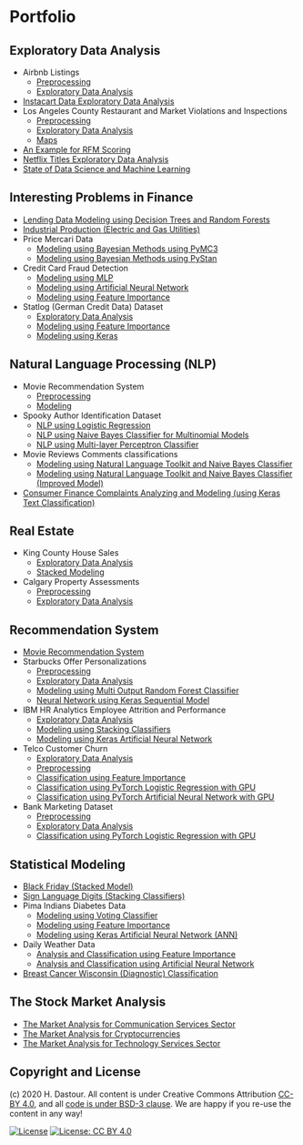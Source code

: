 # Portfolio

## Exploratory Data Analysis

* Airbnb Listings
	* [Preprocessing](exploratory_data_analysis/Airbnb_Listings_Preprocessing.ipynb)
	* [Exploratory Data Analysis](exploratory_data_analysis/Airbnb_Listings_exploratory_data_analysis.ipynb)
* [Instacart Data Exploratory Data Analysis](exploratory_data_analysis/Instacart_exploratory_data_analysis.ipynb)
* Los Angeles County Restaurant and Market Violations and Inspections
	* [Preprocessing](exploratory_data_analysis/Los_Angeles_Inspection_Preprocessing.ipynb)
	* [Exploratory Data Analysis](exploratory_data_analysis/Los_Angeles_Inspection_exploratory_data_analysis.ipynb)
	* [Maps](exploratory_data_analysis/Los_Angeles_Inspection_Maps.ipynb)
* [An Example for RFM Scoring](exploratory_data_analysis/RFM_Scoring.ipynb)
* [Netflix Titles Exploratory Data Analysis](exploratory_data_analysis/Netflix_titles.ipynb)
* [State of Data Science and Machine Learning](exploratory_data_analysis/State_of_Data_Science_and_Machine_Learning.ipynb)

## Interesting Problems in Finance

* [Lending Data Modeling using Decision Trees and Random Forests](interesting_problems_in_finance/Lending_Data_Modeling_using_Decision_Trees_and_Random_Forests.ipynb)
* [Industrial Production (Electric and Gas Utilities)](interesting_problems_in_finance/Industrial_Production_(Electric_and_Gas_Utilities).ipynb)
* Price Mercari Data
	* [Modeling using Bayesian Methods using PyMC3](interesting_problems_in_finance/Price_Mercari_Data_using_Bayesian_Methods_using_PyMC3.ipynb)
	* [Modeling using Bayesian Methods using PyStan](interesting_problems_in_finance/Price_Mercari_Data_using_Bayesian_Methods_using_PyStan.ipynb)
* Credit Card Fraud Detection
	* [Modeling using MLP](interesting_problems_in_finance/Credit_Card_Fraud_Detection_using_MLP.ipynb)
	* [Modeling using Artificial Neural Network](interesting_problems_in_finance/Credit_Card_Fraud_Detection_using_ANN.ipynb)
	* [Modeling using Feature Importance](interesting_problems_in_finance/Credit_Card_Fraud_Detection_using_Feature_Importance.ipynb)
* Statlog (German Credit Data) Dataset
	* [Exploratory Data Analysis](interesting_problems_in_finance/Statlog_(German_Credit_Data)_Dataset_EDA.ipynb)
	* [Modeling using Feature Importance](interesting_problems_in_finance/Statlog_(German_Credit_Data)_using_Feature_Importance.ipynb)
	* [Modeling using Keras](interesting_problems_in_finance/Statlog_(German_Credit_Data)_using_Keras.ipynb)
	
## Natural Language Processing (NLP)

* Movie Recommendation System
	* [Preprocessing](natural_language_processing/Movie_Recommendation_system_Preprocessing.ipynb)
	* [Modeling](natural_language_processing/Movie_Recommendation_system_Modeling.ipynb)
* Spooky Author Identification Dataset
	* [NLP using Logistic Regression](natural_language_processing/Spooky_Author_Identification_Dataset_NLP_using_LogReg.ipynb)
	* [NLP using Naive Bayes Classifier for Multinomial Models](natural_language_processing/Spooky_Author_Identification_Dataset_NLP_using_MNB.ipynb)
	* [NLP using Multi-layer Perceptron Classifier](natural_language_processing/Spooky_Author_Identification_Dataset_NLP_using_MLP.ipynb)
* Movie Reviews Comments classifications
	* [Modeling using Natural Language Toolkit and Naive Bayes Classifier](natural_language_processing/Movie_Reviews_Comments_classifications_using_Modeling_using_NLTK.ipynb)
	* [Modeling using Natural Language Toolkit and Naive Bayes Classifier (Improved Model)](natural_language_processing/Movie_Reviews_Comments_classifications_using_Modeling_using_NLTK_Improved_Model.ipynb)
* [Consumer Finance Complaints Analyzing and Modeling (using Keras Text Classification)](natural_language_processing/Consumer_Finance_Complaints_Analyzing_and_Modeling_(using_Keras_Text_Classification).ipynb)

## Real Estate

* King County House Sales
	* [Exploratory Data Analysis](real_estate/King_County_House_Sales_EDA.ipynb)
	* [Stacked Modeling](real_estate/King_County_House_Sales_Stacked_Modeling.ipynb)
* Calgary Property Assessments
	* [Preprocessing](real_estate/Calgary_Property_Assessments_Preprocessing.ipynb)
	* [Exploratory Data Analysis](real_estate/Calgary_Property_Assessments_Analysis.ipynb)
	
## Recommendation System

* [Movie Recommendation System](recommendation_system/Movie_Recommendation_System.ipynb)
* Starbucks Offer Personalizations
	* [Preprocessing](recommendation_system/Starbucks_Offer_Personalizations_Preprocessing.ipynb)
	* [Exploratory Data Analysis](recommendation_system/Starbucks_Offer_Personalizations_EDA.ipynb)
	* [Modeling using Multi Output Random Forest Classifier](recommendation_system/Starbucks_Offer_Personalizations_using_MultiOutputRFC.ipynb)
	* [Neural Network using Keras Sequential Model](recommendation_system/Starbucks_Offer_Personalizations_using_Keras_ANN.ipynb)
* IBM HR Analytics Employee Attrition and Performance
	* [Exploratory Data Analysis](recommendation_system/IBM_HR_Analytics_EDA.ipynb)
	* [Modeling using Stacking Classifiers](recommendation_system/IBM_HR_Analytics_Modeling_using_Stacking_Classifiers.ipynb)
	* [Modeling using Keras Artificial Neural Network](recommendation_system/IBM_HR_Analytics_Modeling_using_ANN.ipynb)
* Telco Customer Churn
	* [Exploratory Data Analysis](recommendation_system/Telco_Customer_Churn_EDA.ipynb)
	* [Preprocessing](recommendation_system/Telco_Customer_Churn_Classification_Preprocessing.ipynb)
	* [Classification using Feature Importance](recommendation_system/Telco_Customer_Churn_Classification_using_Feature_Importance.ipynb)
	* [Classification using PyTorch Logistic Regression with GPU](recommendation_system/Telco_Customer_Churn_Classification_with_PyTorch_Logistic_Regression.ipynb)
	* [Classification using PyTorch Artificial Neural Network with GPU](recommendation_system/Telco_Customer_Churn_Classification_with_PyTorch_ANN.ipynb)
* Bank Marketing Dataset
	* [Preprocessing](recommendation_system/Bank_Marketing_Preprocessing.ipynb)
	* [Exploratory Data Analysis](recommendation_system/Bank_Marketing_EDA.ipynb)
	* [Classification using PyTorch Logistic Regression with GPU](recommendation_system/Bank_Marketing_Modeling_using_PyTorch_Logistic_Regression.ipynb)
	
## Statistical Modeling

* [Black Friday (Stacked Model)](statistical_modeling/black_friday_stacked_model.ipynb)
* [Sign Language Digits (Stacking Classifiers)](statistical_modeling/Sign_Language_Digits_Stacking_Classifiers.ipynb)
* Pima Indians Diabetes Data
	* [Modeling using Voting Classifier](statistical_modeling/Pima_Indians_Diabetes_Data_Classification.ipynb)
	* [Modeling using Feature Importance](statistical_modeling/Pima_Indians_Diabetes_Data_Classification_Feature_Importance.ipynb)
	* [Modeling using Keras Artificial Neural Network (ANN)](statistical_modeling/Pima_Indians_Diabetes_Data_Classification_ANN.ipynb)
* Daily Weather Data
	* [Analysis and Classification using Feature Importance](statistical_modeling/Daily_Weather_Data_Analysis_and_Classification_using_Feature_Importance.ipynb)
	* [Analysis and Classification using Artificial Neural Network](statistical_modeling/Daily_Weather_Data_Analysis_and_Classification_using_ANN.ipynb)
* [Breast Cancer Wisconsin (Diagnostic) Classification](statistical_modeling/Breast_Cancer_Wisconsin_(Diagnostic)_Classification.ipynb)

## The Stock Market Analysis

* [The Market Analysis for Communication Services Sector](stock_market/The_Market_Analysis_for_Communication_Services_Sector.ipynb)
* [The Market Analysis for Cryptocurrencies](stock_market/The_Market_Analysis_for_Cryptocurrencies.ipynb)
* [The Market Analysis for Technology Services Sector](stock_market/The_Market_Analysis_for_Technology_Services.ipynb)

## Copyright and License

(c) 2020 H. Dastour. All content is under Creative Commons Attribution [CC-BY 4.0](https://creativecommons.org/licenses/by/4.0/legalcode.txt), and all [code is under BSD-3 clause](https://github.com/engineersCode/EngComp/blob/master/LICENSE). We are happy if you re-use the content in any way!

[![License](https://img.shields.io/badge/License-BSD%203--Clause-blue.svg)](https://opensource.org/licenses/BSD-3-Clause) [![License: CC BY 4.0](https://img.shields.io/badge/License-CC%20BY%204.0-lightgrey.svg)](https://creativecommons.org/licenses/by/4.0/)